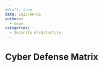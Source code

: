 ```yaml
---
#draft: true
date: 2023-06-01
authors:
  - mnye
categories:
  - Security Architecture
---
```


# Cyber Defense Matrix

<!-- more -->